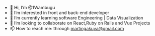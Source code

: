 - 👋 Hi, I’m @1Wambugu
- 👀 I’m interested in front and back-end developer
- 🌱 I’m currently learning software Engineering | Data Visualization
- 💞️ I’m looking to collaborate on React,Ruby on Rails and Vue Projects 
- 📫 How to reach me: through martingakuya@gmail.com
  

<!---
1Wambugu/1Wambugu is a ✨ special ✨ repository because its `README.md` (this file) appears on your GitHub profile.
You can click the Preview link to take a look at your changes.
--->

